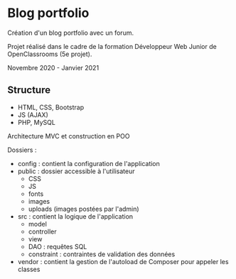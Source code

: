 # Blog portfolio

Création d'un blog portfolio avec un forum.

Projet réalisé dans le cadre de la formation Développeur Web Junior de OpenClassrooms (5e projet).

Novembre 2020 - Janvier 2021

## Structure

* HTML, CSS, Bootstrap
* JS (AJAX)
* PHP, MySQL

Architecture MVC et construction en POO

Dossiers : 
* config : contient la configuration de l'application
* public : dossier accessible à l'utilisateur
	* CSS
	* JS
	* fonts
	* images
	* uploads (images postées par l'admin)
* src : contient la logique de l'application
	* model
	* controller
	* view
	* DAO : requêtes SQL
	* constraint : contraintes de validation des données
* vendor : contient la gestion de l'autoload de Composer pour appeler les classes

	